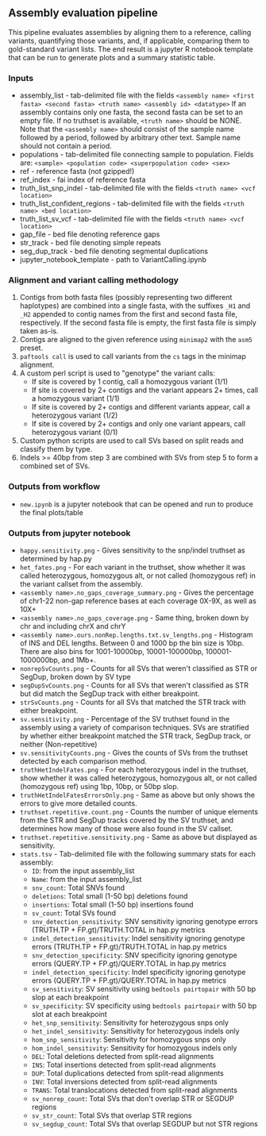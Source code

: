 ## Assembly evaluation pipeline
This pipeline evaluates assemblies by aligning them to a reference, calling variants, quantifying those variants, and, if applicable, comparing them to gold-standard variant lists.  The end result is a jupyter R notebook template that can be run to generate plots and a summary statistic table.

### Inputs
* assembly_list - tab-delimited file with the fields `<assembly name> <first fasta> <second fasta> <truth name> <assembly id> <datatype>`  If an assembly contains only one fasta, the second fasta can be set to an empty file.  If no truthset is available, `<truth name>` should be NONE.  Note that the `<assembly name>` should consist of the sample name followed by a period, followed by arbitrary other text.  Sample name should not contain a period.
* populations - tab-delimited file connecting sample to population.  Fields are: `<sample> <population code> <superpopulation code> <sex>`
* ref - reference fasta (not gzipped!)
* ref_index - fai index of reference fasta
* truth_list_snp_indel - tab-delimited file with the fields `<truth name> <vcf location>`
* truth_list_confident_regions - tab-delimited file with the fields `<truth name> <bed location>`
* truth_list_sv_vcf - tab-delimited file with the fields `<truth name> <vcf location>`
* gap_file - bed file denoting reference gaps
* str_track - bed file denoting simple repeats
* seg_dup_track - bed file denoting segmental duplications
* jupyter_notebook_template - path to VariantCalling.ipynb

### Alignment and variant calling methodology
1. Contigs from both fasta files (possibly representing two different haplotypes) are combined into a single fasta, with the suffixes `_H1` and `_H2` appended to contig names from the first and second fasta file, respectively.  If the second fasta file is empty, the first fasta file is simply taken as-is.
2. Contigs are aligned to the given reference using `minimap2` with the `asm5` preset.
3. `paftools call` is used to call variants from the `cs` tags in the minimap alignment.
4. A custom perl script is used to "genotype" the variant calls:
    * If site is covered by 1 contig, call a homozygous variant (1/1)
    * If site is covered by 2+ contigs and the variant appears 2+ times, call a homozygous variant (1/1)
    * If site is covered by 2+ contigs and different variants appear, call a heterozygous variant (1/2)
    * If site is covered by 2+ contigs and only one variant appears, call heterozygous variant (0/1)
5. Custom python scripts are used to call SVs based on split reads and classify them by type.
6. Indels >= 40bp from step 3 are combined with SVs from step 5 to form a combined set of SVs.

### Outputs from workflow
* `new.ipynb` is a jupyter notebook that can be opened and run to produce the final plots/table

### Outputs from jupyter notebook
* `happy.sensitivity.png` - Gives sensitivity to the snp/indel truthset as determined by hap.py
* `het_fates.png` - For each variant in the truthset, show whether it was called heterozygous, homozygous alt, or not called (homozygous ref) in the variant callset from the assembly.
* `<assembly name>.no_gaps_coverage_summary.png` - Gives the percentage of chr1-22 non-gap reference bases at each coverage 0X-9X, as well as 10X+
* `<assembly name>.no_gaps_coverage.png` - Same thing, broken down by chr and including chrX and chrY
* `<assembly name>.ours.nonRep.lengths.txt.sv_lengths.png` - Histogram of INS and DEL lengths.  Between 0 and 1000 bp the bin size is 10bp.  There are also bins for 1001-10000bp, 10001-100000bp, 100001-1000000bp, and 1Mb+.
* `nonrepSvCounts.png` - Counts for all SVs that weren't classified as STR or SegDup, broken down by SV type
* `segDupSvCounts.png` - Counts for all SVs that weren't classified as STR but did match the SegDup track with either breakpoint.
* `strSvCounts.png` - Counts for all SVs that matched the STR track with either breakpoint.
* `sv.sensitivity.png` - Percentage of the SV truthset found in the assembly using a variety of comparison techniques.  SVs are stratified by whether either breakpoint matched the STR track, SegDup track, or neither (Non-repetitive)
* `sv.sensitivityCounts.png` - Gives the counts of SVs from the truthset detected by each comparison method.
* `truthHetIndelFates.png` - For each heterozygous indel in the truthset, show whether it was called heterozygous, homozygous alt, or not called (homozygous ref) using 1bp, 10bp, or 50bp slop.
* `truthHetIndelFatesErrorsOnly.png` - Same as above but only shows the errors to give more detailed counts.
* `truthset.repetitive.count.png` - Counts the number of unique elements from the STR and SegDup tracks covered by the SV truthset, and determines how many of those were also found in the SV callset.
* `truthset.repetitive.sensitivity.png` - Same as above but displayed as sensitivity.
* `stats.tsv` - Tab-delimited file with the following summary stats for each assembly:
    * `ID`: from the input assembly_list
    * `Name`: from the input assembly_list
    * `snv_count`: Total SNVs found
    * `deletions`: Total small (1-50 bp) deletions found
    * `insertions`: Total small (1-50 bp) insertions found
    * `sv_count`: Total SVs found
    * `snv_detection_sensitivity`: SNV sensitivity ignoring genotype errors (TRUTH.TP + FP.gt)/TRUTH.TOTAL in hap.py metrics
    * `indel_detection_sensitivity`: Indel sensitivity ignoring genotype errors (TRUTH.TP + FP.gt)/TRUTH.TOTAL in hap.py metrics
    * `snv_detection_specificity`: SNV specificity ignoring genotype errors (QUERY.TP + FP.gt)/QUERY.TOTAL in hap.py metrics
    * `indel_detection_specificity`: Indel specificity ignoring genotype errors (QUERY.TP + FP.gt)/QUERY.TOTAL in hap.py metrics
    * `sv_sensitivity`: SV sensitivity using `bedtools pairtopair` with 50 bp slop at each breakpoint
    * `sv_specificity`: SV specificity using `bedtools pairtopair` with 50 bp slot at each breakpoint
    * `het_snp_sensitivity`: Sensitivity for heterozygous snps only
    * `het_indel_sensitivity`: Sensitivity for heterozygous indels only
    * `hom_snp_sensitivity`: Sensitivity for homozygous snps only
    * `hom_indel_sensitivity`: Sensitivity for homozygous indels only
    * `DEL`: Total deletions detected from split-read alignments
    * `INS`: Total insertions detected from split-read alignments
    * `DUP`: Total duplications detected from split-read alignments
    * `INV`: Total inversions detected from split-read alignments
    * `TRANS`: Total translocations detected from split-read alignments
    * `sv_nonrep_count`: Total SVs that don't overlap STR or SEGDUP regions
    * `sv_str_count`: Total SVs that overlap STR regions
    * `sv_segdup_count`: Total SVs that overlap SEGDUP but not STR regions
